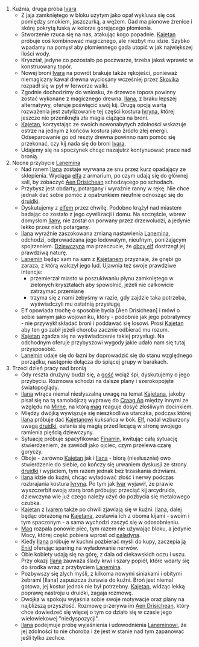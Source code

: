 1. Kuźnia, druga próba [Ivara](#p_ivar)
    - Z jaja zamkniętego w bloku użytym jako opał wykluwa się coś pomiędzy smokiem, jaszczurką, a wężem. Gad ma pionowe żrenice i skórę pokrytą łuską w kolorze gorejącego płomienia.
    - Stworzenie rzuca się na nas, atakując kogo popadnie. [Kajetan](#g_kajetan) próbuje coś kombinować magicznego, ale niezbyt mu idzie. Szybko wpadamy na pomysł aby płomiennego gada utopić w jak największej ilości wody.
    - Kryształ, jedyne co pozostało po poczwarze, trzeba jakoś wprawić w konstruowany topór. 
    - Nowej broni [Ivara](#p_ivar) na powrót brakuje także rękojeści, ponieważ niemagiczny kawał drewna wyciosany wcześniej przez [Skovika](#p_skovik) rozpadł się w pył w ferworze walki.
    - Zgodnie dochodzimy do wniosku, że drzewce topora powinny zostać wykonane z magicznego drewna. [Ilana](#g_ilana), z braku lepszej alternatywy, oferuje poświęcić swój kij. Drugą opcją wartą rozważenia jest zutylizowanie tej części kostura [Ivryna](#p_arcydruid_ivryn), której jeszcze nie przeniknęła zła magia ciążąca na broni.
    - [Kajetan](#g_kajetan), korzystając ze swoich nowonabytych zdolności wskazuje ostrze na jednym z końców kostura jako źródło złej energii. Odseparowanie go od reszty drewna powinno nam pomóc się przekonać, czy kij nada się do broni [Ivara](#p_ivar).
    - Udajemy się na spoczynek chcąc nazajutrz kontynuować prace nad bronią.
2. Nocne przybycie [Lanemina](#p_lanemin)
    - Nad ranem [Ilana](#g_ilana) zostaje wyrwana ze snu przez kurz opadający ze sklepienia. Wyciąga [elfa](#g_kajetan) z armarium, po czym udają się do głównej sali, by zobaczyć [Aen Drisichean](#p_lanemin) schodzącego po schodach. 
    - Przybysz jest obdarty, potargany i wyraźnie ranny w rękę. Nie chce jednak dać sobie pomóc z opatrunkiem nieufnie odnosząc się do [druidki](#g_ilana).
    - Dyskutujemy z [elfem](#p_lanemin) przez chwilę. Podobno krążył nad miastem badając co zostało z jego cywilizacji i domu. Na szczęście, wbrew domysłom [Ilany](#g_ilana), nie został on porwany przez drzewoludzi, a jedynie lekko przez nich potargany. 
    - [Ilana](#g_ilana) wyraźnie zaszokowana zmianą nastawienia [Lanemina](#p_lanemin), odchodzi, odprowadzana jego lodowatym, nieufnym, poniżającym spojrzeniem. [Dziewczyna](#g_ilana) ma przeczucie, że [obcy elf](#p_lanemin) dostrzegł jej prawdziwą naturę.
    - [Lanemin](#p_lanemin) będąc sam na sam z [Kajetanem](#g_kajetan) przyznaje, że gnębi go zaraza, z którą walczył jego lud. Ujawnia też swoje prawdziwe intencje: 
        - przemierzał miasto w poszukiwaniu płynu zamkniętego w zielonych kryształach aby spowolnić, jeżeli nie całkowicie zatrzymać przemianę
        - trzyma się z nami żebyśmy w razie, gdy zajdzie taka potrzeba, wyświadczyli mu ostatnią przysługę
    - Elf opowiada trochę o sposobie bycia [Aen Drisichean] i mówi o sobie samym jako wojowniku, który - podobnie jak jego pobratymcy - nie przywykł składać broni i poddawać się losowi. Prosi [Kajetan](#g_kajetan) aby ten go zabił jeżeli choroba zacznie odbierać mu rozum.
    - [Kajetan](#g_kajetan) zgadza się na wyświadczenie takiej przysługi. Na odchodnym oferuje przybyszowi wygody jakie udało nam się tutaj przysposobić. 
    - [Lanemin](#p_lanemin) udaje się do łazni by doprowadzić się do stanu względnego porządku, następnie dołącza do śpiącej grupy w barakach.
3. Trzeci dzień pracy nad bronią
    - Gdy reszta drużyny budzi się, a [gość](#p_lanemin) wciąż śpi, dyskutujemy o jego przybyciu. Rozmowa schodzi na dalsze plany i szerokopojęte światopoglądy. 
    - [Ilana](#g_ilana) wtrąca niemal niesłyszalną uwagę na temat [Kajetana](#g_kajetan), jakoby pisał się na tą samobójczą wyprawę do [Craag An](#l_craag_an) między innymi ze względu na [Mirnę](#p_mirna), na którą [mag](#g_kajetan) reaguje dosyć złośliwym docinkiem.
    - Między dwójką wywiązuje się nieszkodliwa utarczka, podczas której [Ilana](#g_ilana) próbuje dać [Kajetanowi](#g_kajetan) kuksańca w bok. [Elf](#g_kajetan), nadal wzburzony uwagą [druidki](#g_ilana), osłania się magią przed lecącą w stronę swojego ramienia pięścią dziewczyny. 
    - Sytuację próbuje spacyfikować [Finarrin](#p_druid_finarrin), kwitując całą sytuację stwierdzeniem, że zawiódł jako ojciec, czym przelewa czarę goryczy. 
    - Oboje - zarówno [Kajetan](#g_kajetan) jak i [Ilana](#g_ilana) - biorą (niesłusznie) owo stwierdzenie do siebie, co kończy się urwaniem dyskusji ze strony [druidki](#g_ilana) i wyjściem, tym razem jednak bez trzaskania drzwiami.
    - [Ilana](#g_ilana) idzie do kuźni, chcąc wyładować złość i nerwy podczas rozbrajania kostura [Ivryna](#p_arcydruid_ivryn). Po tym jak [Ivar](#p_ivar) wyjawił, że prawie wyszczerbił swoją starą broń próbując przeciąć kij arcydruida, dziewczyna wie już czego należy użyć do pozbycia się metalowego czubka.
    - [Kajetan](#g_kajetan) z [Ivarem](#p_ivar) także po chwili zjawiają się w kuźni. [Ilana](#g_ilana), dalej będąc obrażoną na [Kajetana](#g_kajetan), zostawia ich z oboma kijami - swoim i tym spaczonym - a sama wychodzi zaszyć się w odosobnieniu.
    - [Mag](#g_kajetan) rozpala ponowie piec, tym razem nie używając bloku, a jedynie Mocy, której część pobiera wprost od [paladyna](#p_ivar). 
    - Kiedy [Ilana](#g_ilana) próbuje w kuchni pozbierać myśli do kupy, zaczepia ją [Enid](#p_enid) oferując sparing na wyładowanie nerwów.
    - Obie kobiety udają się na górę, z dala od ciekawskich oczu i uszu. Przy okazji [Ilana](#g_ilana) zauważa ślady krwi i szary popiół, które wdarły się do środka wraz z przybyciem [Lanemina](#p_lanemin).
    - Pozbywszy się złych myśli, z kilkoma nowymi siniakami i obitymi żebrami [Ilana] zapuszcza żurawia do kuźni. Broń jest niemal gotowa, jej kostur jednak nie był potrzebny. [Kajetan](#g_kajetan), widząc lekką poprawę nastroju u druidki, zagaja rozmowę.
    - Dwójka w spokoju wyjaśnia sobie swoje motywacje oraz plany na najbliższą przyszłość. Rozmowę przerywa im [Aen Drisichean](#p_lanemin), który chce dowiedzeć się więcej o tym co działo się w czasie jego wielowiekowej "niedyspozycji".
    - [Ilana](#g_ilana) podejmuje próbę wyjaśnienia i udowodnienia [Laneminowi](#p_lanemin), że jej zdolności to nie choroba i że jest w stanie nad tym zapanować jeśli tylko zechce.